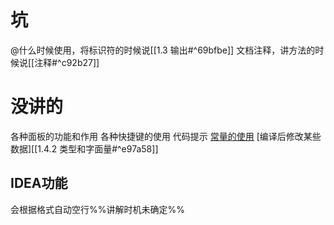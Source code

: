 
# 坑
@什么时候使用，将标识符的时候说[[1.3 输出#^69bfbe]]
文档注释，讲方法的时候说[[注释#^c92b27]]
# 没讲的
各种面板的功能和作用
各种快捷键的使用
代码提示
[常量的使用](https://www.icourse163.org/learn/ZJU-199001?tid=1470101496#/learn/content?type=detail&id=1253329394&cid=1283623094)
[编译后修改某些数据][[1.4.2 类型和字面量#^e97a58]]
## IDEA功能
会根据格式自动空行%%讲解时机未确定%%